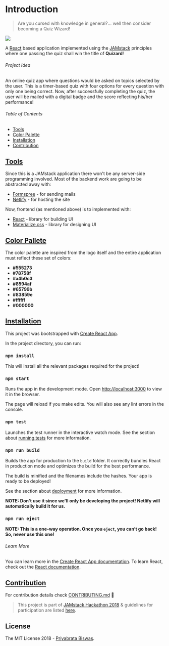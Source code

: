 # Introduction

> Are you cursed with knowledge in general?... well then consider becoming a Quiz Wizard!

![](https://github.com/pbiswas101/Quizard/blob/master/assets/logo.png)

A [React][1] based application implemented using the [JAMstack][2] principles where one passing the quiz shall win the title of **Quizard**!

###### Project Idea

An online quiz app where questions would be asked on topics selected by the user. This is a timer-based quiz with four options for every question with only one being correct. Now, after successfully completing the quiz, the user will be mailed with a digital badge and the score reflecting his/her performance!

###### Table of Contents

* <a href="#1">Tools</a>
* <a href="#2">Color Palette</a>
* <a href="#3">Installation</a>
* <a href="#4">Contribution</a>

## <a href="#1">Tools</a>

Since this is a JAMstack application there won't be any server-side programming involved. Most of the backend work are going to be abstracted away with:
- [Formspree][3] - for sending mails
- [Netlify][4] - for hosting the site

Now, frontend (as mentioned above) is to implemented with:
- [React][1] - library for building UI
- [Materialize.css][5] - library for designing UI

## <a href="#2">Color Pallete</a>

The color palette are inspired from the logo itself and the entire application must reflect these set of colors:

- <strong>#555273</strong>
- <strong>#78758f</strong>
- <strong>#a4b0c3</strong>
- <strong>#8594af</strong>
- <strong>#65799b</strong>
- <strong>#83859e</strong>
- <strong>#ffffff</strong>
- <strong>#000000</strong>

## <a href="#3">Installation</a>

This project was bootstrapped with [Create React App](https://github.com/facebook/create-react-app).

In the project directory, you can run:

### `npm install`

This will install all the relevant packages required for the project!

### `npm start`

Runs the app in the development mode.
Open [http://localhost:3000](http://localhost:3000) to view it in the browser.

The page will reload if you make edits.
You will also see any lint errors in the console.

### `npm test`

Launches the test runner in the interactive watch mode.
See the section about [running tests](https://facebook.github.io/create-react-app/docs/running-tests) for more information.

### `npm run build`

Builds the app for production to the `build` folder.
It correctly bundles React in production mode and optimizes the build for the best performance.

The build is minified and the filenames include the hashes.
Your app is ready to be deployed!

See the section about [deployment](https://facebook.github.io/create-react-app/docs/deployment) for more information.

**NOTE: Don't use it since we'll only be developing the project! Netlify will automatically build it for us.**

### `npm run eject`

**NOTE: This is a one-way operation. Once you `eject`, you can’t go back! So, never use this one!**

###### Learn More

You can learn more in the [Create React App documentation](https://facebook.github.io/create-react-app/docs/getting-started).
To learn React, check out the [React documentation](https://reactjs.org/).

## <a href="#4">Contribution</a>

For contribution details check [CONTRIBUTING.md][6] :tada:

> This project is part of [JAMstack Hackathon 2018][7] & guidelines for participation are listed [here][8].

## License

The MIT License 2018 - [Priyabrata Biswas][9].

[1]: https://reactjs.org/
[2]: https://jamstack.org/
[3]: https://formspree.io/
[4]: https://www.netlify.com/
[5]: https://materializecss.com/
[6]: https://github.com/pbiswas101/Quizard/blob/master/CONTRIBUTING.md
[7]: https://hackathon.freecodecamp.org/
[8]: https://github.com/freeCodeCamp/2018-online-jamstack-hackathon
[9]: https://github.com/pbiswas101
